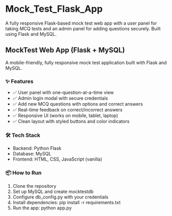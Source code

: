# Mock_Test_Flask_App
A fully responsive Flask-based mock test web app with a user panel for taking MCQ tests and an admin panel for adding questions securely. Built using Flask and MySQL.

## MockTest Web App (Flask + MySQL)

A mobile-friendly, fully responsive mock test application built with Flask and MySQL.

### ✨ Features

- ✅ User panel with one-question-at-a-time view
- ✅ Admin login modal with secure credentials
- ✅ Add new MCQ questions with options and correct answers
- ✅ Real-time feedback on correct/incorrect answers
- ✅ Responsive UI (works on mobile, tablet, laptop)
- ✅ Clean layout with styled buttons and color indicators

### 🛠 Tech Stack
- Backend: Python Flask
- Database: MySQL
- Frontend: HTML, CSS, JavaScript (vanilla)

### 📦 How to Run
1. Clone the repository
2. Set up MySQL and create mocktestdb
3. Configure db_config.py with your credentials
4. Install dependencies: pip install -r requirements.txt
5. Run the app: python app.py
